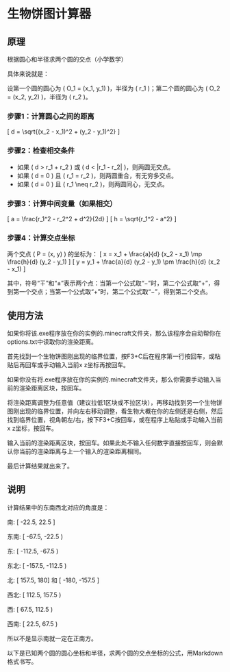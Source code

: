 # 生物饼图计算器

## 原理

根据圆心和半径求两个圆的交点（小学数学）

具体来说就是：

设第一个圆的圆心为 \( O_1 = (x_1, y_1) \)，半径为 \( r_1 \)；第二个圆的圆心为 \( O_2 = (x_2, y_2) \)，半径为 \( r_2 \)。

### 步骤1：计算圆心之间的距离
\[
d = \sqrt{(x_2 - x_1)^2 + (y_2 - y_1)^2}
\]

### 步骤2：检查相交条件
- 如果 \( d > r_1 + r_2 \) 或 \( d < |r_1 - r_2| \)，则两圆无交点。
- 如果 \( d = 0 \) 且 \( r_1 = r_2 \)，则两圆重合，有无穷多交点。
- 如果 \( d = 0 \) 且 \( r_1 \neq r_2 \)，则两圆同心，无交点。

### 步骤3：计算中间变量（如果相交）
\[
a = \frac{r_1^2 - r_2^2 + d^2}{2d}
\]
\[
h = \sqrt{r_1^2 - a^2}
\]

### 步骤4：计算交点坐标
两个交点 \( P = (x, y) \) 的坐标为：
\[
x = x_1 + \frac{a}{d} (x_2 - x_1) \mp \frac{h}{d} (y_2 - y_1)
\]
\[
y = y_1 + \frac{a}{d} (y_2 - y_1) \pm \frac{h}{d} (x_2 - x_1)
\]

其中，符号“∓”和“±”表示两个点：当第一个公式取“−”时，第二个公式取“+”，得到第一个交点；当第一个公式取“+”时，第二个公式取“−”，得到第二个交点。

## 使用方法

如果你将该.exe程序放在你的实例的.minecraft文件夹，那么该程序会自动帮你在options.txt中读取你的渲染距离。

首先找到一个生物饼图刚出现的临界位置，按F3+C后在程序第一行按回车，或粘贴后再回车或手动输入当前x z坐标再按回车。

如果你没有将.exe程序放在你的实例的.minecraft文件夹，那么你需要手动输入当前的渲染距离区块，按回车。

将渲染距离调整为任意值（建议拉低1区块或不拉区块），再移动找到另一个生物饼图刚出现的临界位置，并向左右移动调整，看生物大概在你的左侧还是右侧，然后找到临界位置，视角朝左/右，按下F3+C按回车，或在程序上粘贴或手动输入当前x z坐标，按回车。

输入当前的渲染距离区块，按回车。如果此处不输入任何数字直接按回车，则会默认你当前的渲染距离与上一个输入的渲染距离相同。

最后计算结果就出来了。

## 说明

计算结果中的东南西北对应的角度是：

南: [ -22.5, 22.5 ]

东南: [ -67.5, -22.5 )

东: [ -112.5, -67.5 )

东北: [ -157.5, -112.5 )

北: [ 157.5, 180] 和 [ -180, -157.5 ]

西北: [ 112.5, 157.5 )

西: [ 67.5, 112.5 )

西南: [ 22.5, 67.5 )

所以不是显示南就一定在正南方。

以下是已知两个圆的圆心坐标和半径，求两个圆的交点坐标的公式，用Markdown格式书写。








